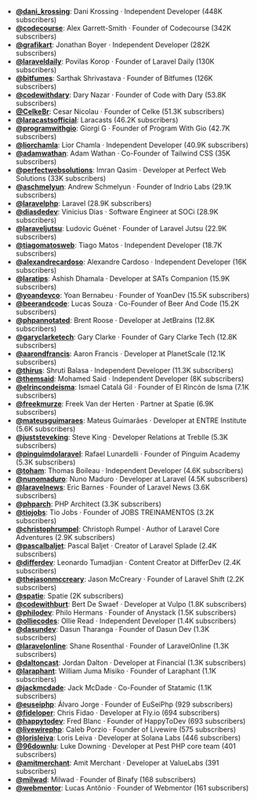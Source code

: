 - **[@dani_krossing](https://www.youtube.com/@dani_krossing)**: Dani Krossing ‧ Independent Developer (448K subscribers)
- **[@codecourse](https://www.youtube.com/@codecourse)**: Alex Garrett-Smith ‧ Founder of Codecourse (342K subscribers)
- **[@grafikart](https://www.youtube.com/@grafikart)**: Jonathan Boyer ‧ Independent Developer (282K subscribers)
- **[@laraveldaily](https://www.youtube.com/@laraveldaily)**: Povilas Korop ‧ Founder of Laravel Daily (130K subscribers)
- **[@bitfumes](https://www.youtube.com/@bitfumes)**: Sarthak Shrivastava ‧ Founder of Bitfumes (126K subscribers)
- **[@codewithdary](https://www.youtube.com/@codewithdary)**: Dary Nazar ‧ Founder of Code with Dary (53.8K subscribers)
- **[@CelkeBr](https://www.youtube.com/@CelkeBr)**: Cesar Nicolau ‧ Founder of Celke (51.3K subscribers)
- **[@laracastsofficial](https://www.youtube.com/@laracastsofficial)**: Laracasts (46.2K subscribers)
- **[@programwithgio](https://www.youtube.com/@programwithgio)**: Giorgi G ‧ Founder of Program With Gio (42.7K subscribers)
- **[@liorchamla](https://www.youtube.com/@liorchamla)**: Lior Chamla ‧ Independent Developer (40.9K subscribers)
- **[@adamwathan](https://www.youtube.com/@adamwathan)**: Adam Wathan ‧ Co-Founder of Tailwind CSS (35K subscribers)
- **[@perfectwebsolutions](https://www.youtube.com/@perfectwebsolutions)**: Imran Qasim ‧ Developer at Perfect Web Solutions (33K subscribers)
- **[@aschmelyun](https://www.youtube.com/@aschmelyun)**: Andrew Schmelyun ‧ Founder of Indrio Labs (29.1K subscribers)
- **[@laravelphp](https://www.youtube.com/@laravelphp)**: Laravel (28.9K subscribers)
- **[@diasdedev](https://www.youtube.com/@diasdedev)**: Vinicius Dias ‧ Software Engineer at SOCi (28.9K subscribers)
- **[@laraveljutsu](https://www.youtube.com/@laraveljutsu)**: Ludovic Guénet ‧ Founder of Laravel Jutsu (22.9K subscribers)
- **[@tiagomatosweb](https://www.youtube.com/@tiagomatosweb)**: Tiago Matos ‧ Independent Developer (18.7K subscribers)
- **[@alexandrecardoso](https://www.youtube.com/@alexandrecardoso)**: Alexandre Cardoso ‧ Independent Developer (16K subscribers)
- **[@laratips](https://www.youtube.com/@laratips)**: Ashish Dhamala ‧ Developer at SATs Companion (15.9K subscribers)
- **[@yoandevco](https://www.youtube.com/@yoandevco)**: Yoan Bernabeu ‧ Founder of YoanDev (15.5K subscribers)
- **[@beerandcode](https://www.youtube.com/@beerandcode)**: Lucas Souza ‧ Co-Founder of Beer And Code (15.2K subscribers)
- **[@phpannotated](https://www.youtube.com/@phpannotated)**: Brent Roose ‧ Developer at JetBrains (12.8K subscribers)
- **[@garyclarketech](https://www.youtube.com/@garyclarketech)**: Gary Clarke ‧ Founder of Gary Clarke Tech (12.8K subscribers)
- **[@aarondfrancis](https://www.youtube.com/@aarondfrancis)**: Aaron Francis ‧ Developer at PlanetScale (12.1K subscribers)
- **[@thirus](https://www.youtube.com/@thirus)**: Shruti Balasa ‧ Independent Developer (11.3K subscribers)
- **[@themsaid](https://www.youtube.com/@themsaid)**: Mohamed Said ‧ Independent Developer (8K subscribers)
- **[@elrincondeisma](https://www.youtube.com/@elrincondeisma)**: Ismael Catalá Gil ‧ Founder of El Rincón de Isma (7.1K subscribers)
- **[@freekmurze](https://www.youtube.com/@freekmurze)**: Freek Van der Herten ‧ Partner at Spatie (6.9K subscribers)
- **[@mateusguimaraes](https://www.youtube.com/@mateusguimaraes)**: Mateus Guimarães ‧ Developer at ENTRE Institute (5.6K subscribers)
- **[@juststeveking](https://www.youtube.com/@juststeveking)**: Steve King ‧ Developer Relations at Treblle (5.3K subscribers)
- **[@pinguimdolaravel](https://www.youtube.com/@pinguimdolaravel)**: Rafael Lunardelli ‧ Founder of Pinguim Academy (5.3K subscribers)
- **[@toham](https://www.youtube.com/@toham)**: Thomas Boileau ‧ Independent Developer (4.6K subscribers)
- **[@nunomaduro](https://www.youtube.com/@nunomaduro)**: Nuno Maduro ‧ Developer at Laravel (4.5K subscribers)
- **[@laravelnews](https://www.youtube.com/@laravelnews)**: Eric Barnes ‧ Founder of Laravel News (3.6K subscribers)
- **[@phparch](https://www.youtube.com/@phparch)**: PHP Architect (3.3K subscribers)
- **[@tiojobs](https://www.youtube.com/@tiojobs)**: Tio Jobs ‧ Founder of JOBS TREINAMENTOS (3.2K subscribers)
- **[@christophrumpel](https://www.youtube.com/@christophrumpel)**: Christoph Rumpel ‧ Author of Laravel Core Adventures (2.9K subscribers)
- **[@pascalbaljet](https://www.youtube.com/@pascalbaljet)**: Pascal Baljet ‧ Creator of Laravel Splade (2.4K subscribers)
- **[@differdev](https://www.youtube.com/@differdev)**: Leonardo Tumadjian ‧ Content Creator at DifferDev (2.4K subscribers)
- **[@thejasonmccreary](https://www.youtube.com/@thejasonmccreary)**: Jason McCreary ‧ Founder of Laravel Shift (2.2K subscribers)
- **[@spatie](https://www.youtube.com/@spatie)**: Spatie (2K subscribers)
- **[@codewithburt](https://www.youtube.com/@codewithburt)**: Bert De Swaef ‧ Developer at Vulpo (1.8K subscribers)
- **[@philodev](https://www.youtube.com/@philodev)**: Philo Hermans ‧ Founder of Anystack (1.5K subscribers)
- **[@olliecodes](https://www.youtube.com/@olliecodes)**: Ollie Read ‧ Independent Developer (1.4K subscribers)
- **[@dasundev](https://www.youtube.com/@dasundev)**: Dasun Tharanga ‧ Founder of Dasun Dev (1.3K subscribers)
- **[@laravelonline](https://www.youtube.com/@laravelonline)**: Shane Rosenthal ‧ Founder of LaravelOnline (1.3K subscribers)
- **[@daltoncast](https://www.youtube.com/@daltoncast)**: Jordan Dalton ‧ Developer at Financial (1.3K subscribers)
- **[@laraphant](https://www.youtube.com/@laraphant)**: William Juma Misiko ‧ Founder of Laraphant (1.1K subscribers)
- **[@jackmcdade](https://www.youtube.com/@jackmcdade)**: Jack McDade ‧ Co-Founder of Statamic (1.1K subscribers)
- **[@euseiphp](https://www.youtube.com/@euseiphp)**: Álvaro Jorge ‧ Founder of EuSeiPhp (929 subscribers)
- **[@fideloper](https://www.youtube.com/@fideloper)**: Chris Fidao ‧ Developer at Fly.io (694 subscribers)
- **[@happytodev](https://www.youtube.com/@happytodev)**: Fred Blanc ‧ Founder of HappyToDev (693 subscribers)
- **[@livewirephp](https://www.youtube.com/@livewirephp)**: Caleb Porzio ‧ Founder of Livewire (575 subscribers)
- **[@lorisleiva](https://www.youtube.com/@lorisleiva)**: Loris Leiva ‧ Developer at Solana Labs (446 subscribers)
- **[@96downlu](https://www.youtube.com/@96downlu)**: Luke Downing ‧ Developer at Pest PHP core team (401 subscribers)
- **[@amitmerchant](https://www.youtube.com/@amitmerchant)**: Amit Merchant ‧ Developer at ValueLabs (391 subscribers)
- **[@milwad](https://www.youtube.com/@milwad)**: Milwad ‧ Founder of Binafy (168 subscribers)
- **[@webmentor](https://www.youtube.com/@webmentor)**: Lucas Antônio ‧ Founder of Webmentor (161 subscribers)